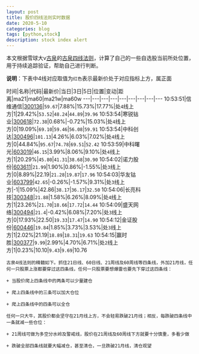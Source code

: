 ```yaml
---
layout: post
title: 股价四线法则实时数据
date: 2020-5-10
categories: blog
tags: [python,stock]
description: stock index alert
---
```



本文根据雪球大v[古泉](https://xueqiu.com/u/7148646888)的[古泉四线法则](https://xueqiu.com/7148646888/130498192)，计算了自己的一些自选股当前所处位置，用于持续追踪验证，帮助自己进行判断。

**说明**：下表中4线对应取值为`红色`表示最新价处于对应指标上方，属正面

时间|名称|代码|最新价|当日|3日|5日|位置|变动|距离|ma21|ma60|ma21w|ma60w
---|---|---|---|---|---|---|---|---
10:53:51|信维通信|[300136](https://xueqiu.com/S/SZ300136)|`59.67`|7.88%|15.73%|17.77%|处`4`线上方|1|29.42%|`53.52`|`48.24`|`44.89`|`39.96`
10:53:54|寒锐钴业|[300618](https://xueqiu.com/S/SZ300618)|`72.38`|0.68%|-0.72%|15.03%|处`4`线上方|0|19.09%|`69.10`|`59.46`|`56.08`|`59.91`
10:53:54|中科创达|[300496](https://xueqiu.com/S/SZ300496)|`101.13`|4.26%|6.03%|7.02%|处`4`线上方|0|44.84%|`95.67`|`74.78`|`69.51`|`52.42`
10:53:59|中科曙光|[603019](https://xueqiu.com/S/SH603019)|`46.15`|3.99%|8.06%|9.10%|处`4`线上方|1|20.29%|`45.80`|`41.31`|`38.68`|`30.90`
10:54:02|诺力股份|[603611](https://xueqiu.com/S/SH603611)|`21.99`|1.90%|0.86%|-1.55%|处`3`线上方|0|8.89%|22.19|`21.28`|`19.87`|`17.96`
10:54:03|华友钴业|[603799](https://xueqiu.com/S/SH603799)|`42.65`|-0.26%|-1.57%|9.31%|处`3`线上方|-1|15.09%|42.86|`38.17`|`36.17`|`32.50`
10:54:06|长亮科技|[300348](https://xueqiu.com/S/SZ300348)|`21.88`|1.58%|6.26%|8.09%|处`4`线上方|1|23.26%|`21.70`|`18.66`|`17.72`|`14.44`
10:54:09|盛天网络|[300494](https://xueqiu.com/S/SZ300494)|`21.4`|-0.42%|6.08%|7.20%|处`3`线上方|0|17.93%|22.50|`19.33`|`17.47`|`14.90`
10:54:12|金证股份|[600446](https://xueqiu.com/S/SH600446)|`19.84`|1.85%|3.73%|3.53%|处`3`线上方|1|2.02%|21.19|`18.89`|`18.31`|`19.63`
10:54:15|赢时胜|[300377](https://xueqiu.com/S/SZ300377)|`9.99`|2.99%|4.70%|6.71%|处`2`线上方|1|0.23%|10.10|`9.43`|`9.69`|10.76

```
古泉4线法则的精髓如下。抓住21日线、60日线、21周线及60周线等四条线，外加21月线，任何一只股票上涨都要穿过这四条线，任何一只股票要想爆雷也要先下穿过这四条线：

+ 当股价爬上四条线中的两条可以少量建仓

+ 爬上四条线中的三条可以加大仓位

+ 爬上四条线中的四条可以全仓

任何一只大牛，其股价都会坚守在21月线上方，不会轻易跌破21月线；相反，每跌破四条线中一条就减一些仓位：

+ 21周线可做为多空分水岭及警戒线，股价在21周线及60周线下方就要十分慎重，多看少做

+ 跌破全部四条线就要大幅减仓，甚至清仓，一旦跌破21月线，清仓观望
```